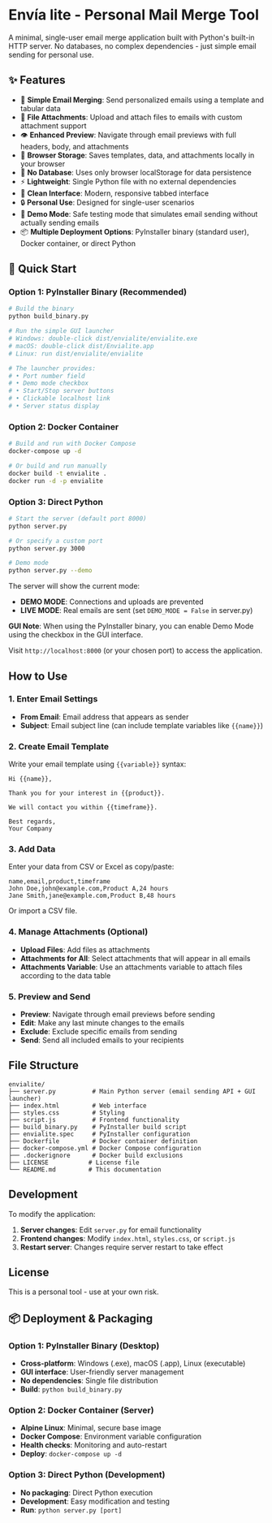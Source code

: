 # Envía lite - Personal Mail Merge Tool

A minimal, single-user email merge application built with Python's built-in HTTP server. No databases, no complex dependencies - just simple email sending for personal use.

## ✨ Features

- 📧 **Simple Email Merging**: Send personalized emails using a template and tabular data
- 📎 **File Attachments**: Upload and attach files to emails with custom attachment support
- 👁️ **Enhanced Preview**: Navigate through email previews with full headers, body, and attachments
- 💾 **Browser Storage**: Saves templates, data, and attachments locally in your browser
- 🚀 **No Database**: Uses only browser localStorage for data persistence
- ⚡ **Lightweight**: Single Python file with no external dependencies
- 🎨 **Clean Interface**: Modern, responsive tabbed interface
- 🔒 **Personal Use**: Designed for single-user scenarios
- 🧪 **Demo Mode**: Safe testing mode that simulates email sending without actually sending emails
- 📦 **Multiple Deployment Options**: PyInstaller binary (standard user), Docker container, or direct Python

## 🚀 Quick Start

### Option 1: PyInstaller Binary (Recommended)
```bash
# Build the binary
python build_binary.py

# Run the simple GUI launcher
# Windows: double-click dist/envialite/envialite.exe
# macOS: double-click dist/Envialite.app
# Linux: run dist/envialite/envialite

# The launcher provides:
# • Port number field
# • Demo mode checkbox
# • Start/Stop server buttons
# • Clickable localhost link
# • Server status display
```

### Option 2: Docker Container
```bash
# Build and run with Docker Compose
docker-compose up -d

# Or build and run manually
docker build -t envialite .
docker run -d -p envialite
```

### Option 3: Direct Python
```bash
# Start the server (default port 8000)
python server.py

# Or specify a custom port
python server.py 3000

# Demo mode
python server.py --demo
```

The server will show the current mode:
- **DEMO MODE**: Connections and uploads are prevented
- **LIVE MODE**: Real emails are sent (set `DEMO_MODE = False` in server.py)

**GUI Note**: When using the PyInstaller binary, you can enable Demo Mode using the checkbox in the GUI interface.

Visit `http://localhost:8000` (or your chosen port) to access the application.

## How to Use

### 1. Enter Email Settings
- **From Email**: Email address that appears as sender
- **Subject**: Email subject line (can include template variables like `{{name}}`)

### 2. Create Email Template
Write your email template using `{{variable}}` syntax:
```
Hi {{name}},

Thank you for your interest in {{product}}.

We will contact you within {{timeframe}}.

Best regards,
Your Company
```

### 3. Add Data
Enter your data from CSV or Excel as copy/paste:
```csv
name,email,product,timeframe
John Doe,john@example.com,Product A,24 hours
Jane Smith,jane@example.com,Product B,48 hours
```
Or import a CSV file.

### 4. Manage Attachments (Optional)
- **Upload Files**: Add files as attachments
- **Attachments for All**: Select attachments that will appear in all emails
- **Attachments Variable**: Use an attachments variable to attach files according to the data table

### 5. Preview and Send
- **Preview**: Navigate through email previews before sending
- **Edit**: Make any last minute changes to the emails
- **Exclude**: Exclude specific emails from sending
- **Send**: Send all included emails to your recipients

## File Structure
```
envialite/
├── server.py          # Main Python server (email sending API + GUI launcher)
├── index.html         # Web interface
├── styles.css         # Styling
├── script.js          # Frontend functionality
├── build_binary.py    # PyInstaller build script
├── envialite.spec     # PyInstaller configuration
├── Dockerfile         # Docker container definition
├── docker-compose.yml # Docker Compose configuration
├── .dockerignore      # Docker build exclusions
├── LICENSE           # License file
└── README.md         # This documentation
```

## Development

To modify the application:

1. **Server changes**: Edit `server.py` for email functionality
2. **Frontend changes**: Modify `index.html`, `styles.css`, or `script.js`
3. **Restart server**: Changes require server restart to take effect

## License

This is a personal tool - use at your own risk.

## 📦 Deployment & Packaging

### Option 1: PyInstaller Binary (Desktop)
- **Cross-platform**: Windows (.exe), macOS (.app), Linux (executable)
- **GUI interface**: User-friendly server management
- **No dependencies**: Single file distribution
- **Build**: `python build_binary.py`

### Option 2: Docker Container (Server)
- **Alpine Linux**: Minimal, secure base image
- **Docker Compose**: Environment variable configuration
- **Health checks**: Monitoring and auto-restart
- **Deploy**: `docker-compose up -d`

### Option 3: Direct Python (Development)
- **No packaging**: Direct Python execution
- **Development**: Easy modification and testing
- **Run**: `python server.py [port]`
